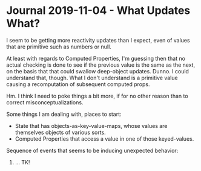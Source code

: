 Journal 2019-11-04 - What Updates What?
========

I seem to be getting more reactivity updates than I expect, even of values that are primitive such as numbers or null.

At least with regards to Computed Properties, I'm guessing then that no actual checking is done to see if the previous value is the same as the next, on the basis that that could swallow deep-object updates.  Dunno.  I could understand that, though.  What I don't understand is a primitive value causing a recomputation of subsequent computed props.

Hm.  I think I need to poke things a bit more, if for no other reason than to correct misconceptualizations.

Some things I am dealing with, places to start:

- State that has objects-as-key-value-maps, whose values are themselves objects of various sorts.
- Computed Properties that access a value in one of those keyed-values.

Sequence of events that seems to be inducing unexpected behavior:

1. ... TK!
